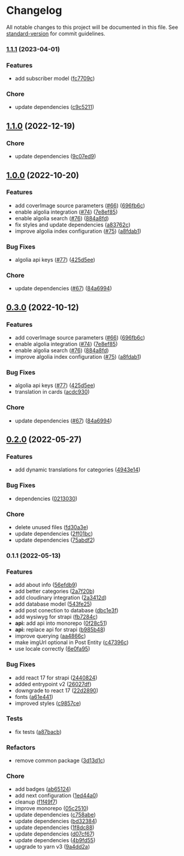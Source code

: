# Changelog

All notable changes to this project will be documented in this file. See [standard-version](https://github.com/conventional-changelog/standard-version) for commit guidelines.

### [1.1.1](https://github.com/yisuses/whemotion/compare/@whe-api@1.1.0...@whe-api@1.1.1) (2023-04-01)


### Features

* add subscriber model ([fc7709c](https://github.com/yisuses/whemotion/commit/fc7709c1ecee197ece8adcf0f78d887abf091270))


### Chore

* update dependencies ([c9c5211](https://github.com/yisuses/whemotion/commit/c9c52116ef50a0fd3f0dd8eabfdd65ef8a89bf5f))

## [1.1.0](https://github.com/yisuses/whemotion/compare/@whe-api@1.0.0...@whe-api@1.1.0) (2022-12-19)


### Chore

* update dependencies ([9c07ed9](https://github.com/yisuses/whemotion/commit/9c07ed9f3651d5891a3a73036252139d8dc2830f))

## [1.0.0](https://github.com/yisuses/whemotion/compare/@whe-api@0.2.0...@whe-api@1.0.0) (2022-10-20)


### Features

* add coverImage source parameters ([#66](https://github.com/yisuses/whemotion/issues/66)) ([696fb6c](https://github.com/yisuses/whemotion/commit/696fb6c66dd5931a4c4e5cab8ddc5bc462d40cc0))
* enable algolia integration ([#74](https://github.com/yisuses/whemotion/issues/74)) ([7e8ef85](https://github.com/yisuses/whemotion/commit/7e8ef859f5aa6481bc81cee470d6fecca30599bd))
* enable algolia search ([#76](https://github.com/yisuses/whemotion/issues/76)) ([884a8fd](https://github.com/yisuses/whemotion/commit/884a8fdb719086851bca31f5c2e4ccafb7fe4fb7))
* fix styles and update dependencies ([a83762c](https://github.com/yisuses/whemotion/commit/a83762c40adc45f7df208afcde31dea7c286aa15))
* improve algolia index configuration ([#75](https://github.com/yisuses/whemotion/issues/75)) ([a8fdab1](https://github.com/yisuses/whemotion/commit/a8fdab16a6c8729e3d0f0a60c1e10e4a3cf606c2))


### Bug Fixes

* algolia api keys ([#77](https://github.com/yisuses/whemotion/issues/77)) ([425d5ee](https://github.com/yisuses/whemotion/commit/425d5ee31b88f91f4840720c78a8202ff618e0d1))


### Chore

* update dependencies ([#67](https://github.com/yisuses/whemotion/issues/67)) ([84a6994](https://github.com/yisuses/whemotion/commit/84a69946542339a9dbbbf26b8b8b3d71311b6ed0))

## [0.3.0](https://github.com/yisuses/whemotion/compare/@whe-api@0.2.0...@whe-api@0.3.0) (2022-10-12)


### Features

* add coverImage source parameters ([#66](https://github.com/yisuses/whemotion/issues/66)) ([696fb6c](https://github.com/yisuses/whemotion/commit/696fb6c66dd5931a4c4e5cab8ddc5bc462d40cc0))
* enable algolia integration ([#74](https://github.com/yisuses/whemotion/issues/74)) ([7e8ef85](https://github.com/yisuses/whemotion/commit/7e8ef859f5aa6481bc81cee470d6fecca30599bd))
* enable algolia search ([#76](https://github.com/yisuses/whemotion/issues/76)) ([884a8fd](https://github.com/yisuses/whemotion/commit/884a8fdb719086851bca31f5c2e4ccafb7fe4fb7))
* improve algolia index configuration ([#75](https://github.com/yisuses/whemotion/issues/75)) ([a8fdab1](https://github.com/yisuses/whemotion/commit/a8fdab16a6c8729e3d0f0a60c1e10e4a3cf606c2))


### Bug Fixes

* algolia api keys ([#77](https://github.com/yisuses/whemotion/issues/77)) ([425d5ee](https://github.com/yisuses/whemotion/commit/425d5ee31b88f91f4840720c78a8202ff618e0d1))
* translation in cards ([acdc930](https://github.com/yisuses/whemotion/commit/acdc93020eb3b0c2d5c5407eefb08b3983ed1cb3))


### Chore

* update dependencies ([#67](https://github.com/yisuses/whemotion/issues/67)) ([84a6994](https://github.com/yisuses/whemotion/commit/84a69946542339a9dbbbf26b8b8b3d71311b6ed0))

## [0.2.0](https://github.com/yisuses/whemotion/compare/@whe-api@0.1.1...@whe-api@0.2.0) (2022-05-27)


### Features

* add dynamic translations for categories ([4943e14](https://github.com/yisuses/whemotion/commit/4943e140386afd91ff81ff69175781bf675928b8))


### Bug Fixes

* dependencies ([0213030](https://github.com/yisuses/whemotion/commit/02130307abc44d9529615b93794364618868a3df))


### Chore

* delete unused files ([fd30a3e](https://github.com/yisuses/whemotion/commit/fd30a3e156926813215565e08b5b1d694d8e0e92))
* update dependencies ([2ff01bc](https://github.com/yisuses/whemotion/commit/2ff01bcee4b73f71c5c67eb88c94efa7b572e2fe))
* update dependencies ([75abdf2](https://github.com/yisuses/whemotion/commit/75abdf23d1c2a4ccfa88a3c87e66e003533b9e21))

### 0.1.1 (2022-05-13)


### Features

* add about info ([56efdb9](https://github.com/yisuses/whemotion/commit/56efdb98b6d565fcca82c754900e8d869a04d11c))
* add better categories ([2a7f20b](https://github.com/yisuses/whemotion/commit/2a7f20bab46986fe8bb56e3dcf04cee058e2072e))
* add cloudinary integration ([2a3412d](https://github.com/yisuses/whemotion/commit/2a3412d51b752542a47d4e0c03719ca355455e83))
* add database model ([543fe25](https://github.com/yisuses/whemotion/commit/543fe2599d4b9f53082f9702390ad87712a12d05))
* add post conection to database ([dbc1e3f](https://github.com/yisuses/whemotion/commit/dbc1e3f314cb5ce087d4389d70ccbddbd477d16b))
* add wysiwyg for strapi ([fb7284c](https://github.com/yisuses/whemotion/commit/fb7284ce5cf39a33cf7f8d59e6a4662d64f5bcc7))
* **api:** add api into monorepo ([0f28c51](https://github.com/yisuses/whemotion/commit/0f28c51ef13581ce4c2399da52b45ce91b46fc39))
* **api:** replace api for strapi ([b985b48](https://github.com/yisuses/whemotion/commit/b985b48ce530e14c8644b0a25afe4f7ed5d2d152))
* improve querying ([aa4866c](https://github.com/yisuses/whemotion/commit/aa4866c40ced8b8bcc05e63a24874d137b812274))
* make imgUrl optional in Post Entity ([c47396c](https://github.com/yisuses/whemotion/commit/c47396cd6484eecc3b0689abbd8cfe66923c58d5))
* use locale correctly ([6e0fa95](https://github.com/yisuses/whemotion/commit/6e0fa95ef4ee066e9721ce54fe2ec29eab457f32))


### Bug Fixes

* add react 17 for strapi ([2440824](https://github.com/yisuses/whemotion/commit/24408241f7776c532d4bca295a86fc8dea8cc8ee))
* added entrypoint v2 ([26027df](https://github.com/yisuses/whemotion/commit/26027dfdc31e2c2d268c617bd90c8b07701e87f5))
* downgrade to react 17 ([22d2890](https://github.com/yisuses/whemotion/commit/22d289002add24674d3aa22487d02b985e36fab1))
* fonts ([a61e441](https://github.com/yisuses/whemotion/commit/a61e4417126821807078e3685fe3e154c739da37))
* improved styles ([c9857ce](https://github.com/yisuses/whemotion/commit/c9857ce3a2a4576e6f0029e279da0653e4d718c8))


### Tests

* fix tests ([a87bacb](https://github.com/yisuses/whemotion/commit/a87bacb7bcaff978228ceddb20c4be0b3c846380))


### Refactors

* remove common package ([3d13d1c](https://github.com/yisuses/whemotion/commit/3d13d1caaf7f8da5c1beecb4cebf759a2157c0cb))


### Chore

* add badges ([ab65124](https://github.com/yisuses/whemotion/commit/ab651241af952ed17541923607313851bd74bd95))
* add next configuration ([1ed44a0](https://github.com/yisuses/whemotion/commit/1ed44a0a492e2fe346e70630126644d728fb363b))
* cleanup ([f1f49f7](https://github.com/yisuses/whemotion/commit/f1f49f7cf353bb007e977c7df57e53f3b4fd97c6))
* improve monorepo ([05c2510](https://github.com/yisuses/whemotion/commit/05c25109d8b0195f0847012083b016fb35821f85))
* update dependencies ([c758abe](https://github.com/yisuses/whemotion/commit/c758abe493bfa2e77e21a060f034b2d76957c669))
* update dependencies ([bd32384](https://github.com/yisuses/whemotion/commit/bd32384c5182cd4502f5d3b840903ba148d199e2))
* update dependencies ([1f8dc88](https://github.com/yisuses/whemotion/commit/1f8dc880b257f05318ea977ad58355772f5caebd))
* update dependencies ([d07cf67](https://github.com/yisuses/whemotion/commit/d07cf670d7a30162956f9832c95b415667e6f3c3))
* update dependencies ([4b9fd55](https://github.com/yisuses/whemotion/commit/4b9fd5560a3d4156d529e46a9e38e0e28c411c74))
* upgrade to yarn v3 ([9a4dd2a](https://github.com/yisuses/whemotion/commit/9a4dd2acc4ff07b673a55a86de40bd370a26252d))
